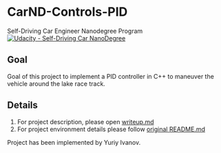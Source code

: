 # CarND-Controls-PID
Self-Driving Car Engineer Nanodegree Program [![Udacity - Self-Driving Car NanoDegree](https://s3.amazonaws.com/udacity-sdc/github/shield-carnd.svg)](http://www.udacity.com/drive)

## Goal
Goal of this project to implement a PID controller in C++ to maneuver the vehicle around the lake race track.

## Details

1. For project description, please open [writeup.md](./writeup.md)
1. For project environment details please follow [original README.md](https://github.com/udacity/CarND-PID-Control-Project/blob/master/README.md)

Project has been implemented by Yuriy Ivanov.
